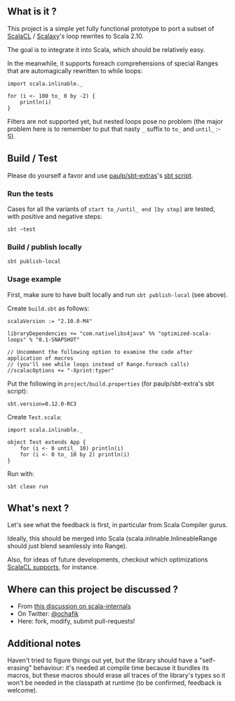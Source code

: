 ## What is it ?

This project is a simple yet fully functional prototype to port a subset of [ScalaCL](https://code.google.com/p/scalacl/) / [Scalaxy](https://github.com/ochafik/Scalaxy)'s loop rewrites to Scala 2.10.

The goal is to integrate it into Scala, which should be relatively easy.

In the meanwhile, it supports foreach comprehensions of special Ranges that are automagically rewritten to while loops:

	import scala.inlinable._
	
    for (i <- 100 to_ 0 by -2) {
    	println(i)
    }

Filters are not supported yet, but nested loops pose no problem (the major problem here is to remember to put that nasty `_` suffix to `to_` and `until_` :-S).
    
## Build / Test

Please do yourself a favor and use [paulp/sbt-extras](https://github.com/paulp/sbt-extras)'s [sbt script](https://raw.github.com/paulp/sbt-extras/master/sbt).

### Run the tests

Cases for all the variants of `start to_/until_ end [by step]` are tested, with positive and negative steps:

    sbt ~test
    
### Build / publish locally

    sbt publish-local

### Usage example

First, make sure to have built locally and run `sbt publish-local` (see above).

Create `build.sbt` as follows:

    scalaVersion := "2.10.0-M4"
    
    libraryDependencies += "com.nativelibs4java" %% "optimized-scala-loops" % "0.1-SNAPSHOT"
    
    // Uncomment the following option to examine the code after application of macros
    // (you'll see while loops instead of Range.foreach calls)
    //scalacOptions += "-Xprint:typer"

Put the following in `project/build.properties` (for paulp/sbt-extra's sbt script):

	sbt.version=0.12.0-RC3

Create `Test.scala`:

    import scala.inlinable._

	object Test extends App {    
		for (i <- 0 until_ 10) println(i)
		for (i <- 0 to_ 10 by 2) println(i)
	}
    
Run with:

	sbt clean run
	
## What's next ?

Let's see what the feedback is first, in particular from Scala Compiler gurus.

Ideally, this should be merged into Scala (scala.inlinable.InlineableRange should just blend seamlessly into Range).

Also, for ideas of future developments, checkout which optimizations [ScalaCL supports](https://code.google.com/p/scalacl/wiki/ScalaCLPlugin#General_optimizations), for instance. 

## Where can this project be discussed ?

- From [this discussion on scala-internals](https://groups.google.com/d/topic/scala-internals/7KKEMl8gWKk/discussion)
- On Twitter: [@ochafik](https://twitter.com/ochafik)
- Here: fork, modify, submit pull-requests!

## Additional notes

Haven't tried to figure things out yet, but the library should have a "self-erasing" behaviour: it's needed at compile time because it bundles its macros, but these macros should erase all traces of the library's types so it won't be needed in the classpath at runtime (to be confirmed, feedback is welcome). 


